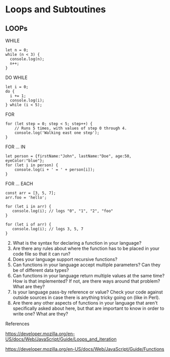 # Loops and Subtoutines

## LOOPs

WHILE

```
let n = 0;
while (n < 3) {
  console.log(n);
  n++;
}

```

DO WHILE

```
let i = 0;
do {
  i += 1;
  console.log(i);
} while (i < 5);
```

FOR

```
for (let step = 0; step < 5; step++) {
    // Runs 5 times, with values of step 0 through 4.
    console.log('Walking east one step');
}

```
FOR ... IN

```
let person = {firstName:"John", lastName:"Doe", age:50, eyeColor:"blue"};
for (let i in person) {
    console.log(i + ' = ' + person[i]);
}
```

FOR ... EACH

```
const arr = [3, 5, 7];
arr.foo = 'hello';

for (let i in arr) {
   console.log(i); // logs "0", "1", "2", "foo"
}

for (let i of arr) {
   console.log(i); // logs 3, 5, 7
}
```

2. What is the syntax for declaring a function in your language?
3. Are there any rules about where the function has to be placed in your code file so that it can run?
4. Does your language support recursive functions?
5. Can functions in your language accept multiple parameters? Can they be of different data types?
6. Can functions in your language return multiple values at the same time? How is that implemented?  If not, are there ways around that problem?  What are they?
7. Is your language pass-by reference or value? Check your code against outside sources in case there is anything tricky going on (like in Perl).
8. Are there any other aspects of functions in your language that aren't specifically asked about here, but that are important to know in order to write one? What are they?


References

https://developer.mozilla.org/en-US/docs/Web/JavaScript/Guide/Loops_and_iteration

https://developer.mozilla.org/en-US/docs/Web/JavaScript/Guide/Functions

